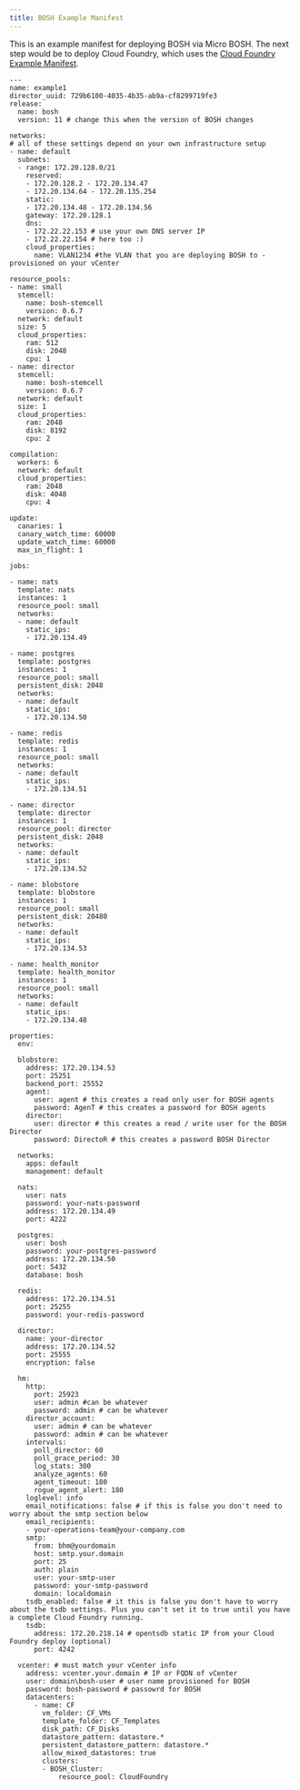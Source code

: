 ```yaml
---
title: BOSH Example Manifest
---
```


This is an example manifest for deploying BOSH via Micro BOSH. The next step would be to deploy Cloud Foundry, which uses the [Cloud Foundry Example Manifest](./cloud-foundry-example-manifest.html).

    ---
    name: example1
    director_uuid: 729b6100-4035-4b35-ab9a-cf8299719fe3
    release:
      name: bosh
      version: 11 # change this when the version of BOSH changes

    networks:
    # all of these settings depend on your own infrastructure setup
    - name: default
      subnets:
      - range: 172.20.128.0/21
        reserved:
        - 172.20.128.2 - 172.20.134.47
        - 172.20.134.64 - 172.20.135.254
        static:
        - 172.20.134.48 - 172.20.134.56
        gateway: 172.20.128.1
        dns:
        - 172.22.22.153 # use your own DNS server IP
        - 172.22.22.154 # here too :)
        cloud_properties:
          name: VLAN1234 #the VLAN that you are deploying BOSH to - provisioned on your vCenter

    resource_pools:
    - name: small
      stemcell:
        name: bosh-stemcell
        version: 0.6.7
      network: default
      size: 5
      cloud_properties:
        ram: 512
        disk: 2048
        cpu: 1
    - name: director
      stemcell:
        name: bosh-stemcell
        version: 0.6.7
      network: default
      size: 1
      cloud_properties:
        ram: 2048
        disk: 8192
        cpu: 2

    compilation:
      workers: 6
      network: default
      cloud_properties:
        ram: 2048
        disk: 4048
        cpu: 4

    update:
      canaries: 1
      canary_watch_time: 60000
      update_watch_time: 60000
      max_in_flight: 1

    jobs:

    - name: nats
      template: nats
      instances: 1
      resource_pool: small
      networks:
      - name: default
        static_ips:
        - 172.20.134.49

    - name: postgres
      template: postgres
      instances: 1
      resource_pool: small
      persistent_disk: 2048
      networks:
      - name: default
        static_ips:
        - 172.20.134.50

    - name: redis
      template: redis
      instances: 1
      resource_pool: small
      networks:
      - name: default
        static_ips:
        - 172.20.134.51

    - name: director
      template: director
      instances: 1
      resource_pool: director
      persistent_disk: 2048
      networks:
      - name: default
        static_ips:
        - 172.20.134.52

    - name: blobstore
      template: blobstore
      instances: 1
      resource_pool: small
      persistent_disk: 20480
      networks:
      - name: default
        static_ips:
        - 172.20.134.53

    - name: health_monitor
      template: health_monitor
      instances: 1
      resource_pool: small
      networks:
      - name: default
        static_ips:
        - 172.20.134.48

    properties:
      env:

      blobstore:
        address: 172.20.134.53
        port: 25251
        backend_port: 25552
        agent:
          user: agent # this creates a read only user for BOSH agents
          password: AgenT # this creates a password for BOSH agents
        director:
          user: director # this creates a read / write user for the BOSH Director
          password: DirectoR # this creates a password BOSH Director

      networks:
        apps: default
        management: default

      nats:
        user: nats
        password: your-nats-password
        address: 172.20.134.49
        port: 4222

      postgres:
        user: bosh
        password: your-postgres-password
        address: 172.20.134.50
        port: 5432
        database: bosh

      redis:
        address: 172.20.134.51
        port: 25255
        password: your-redis-password

      director:
        name: your-director
        address: 172.20.134.52
        port: 25555
        encryption: false

      hm:
        http:
          port: 25923
          user: admin #can be whatever
          password: admin # can be whatever
        director_account:
          user: admin # can be whatever
          password: admin # can be whatever
        intervals:
          poll_director: 60
          poll_grace_period: 30
          log_stats: 300
          analyze_agents: 60
          agent_timeout: 180
          rogue_agent_alert: 180
        loglevel: info
        email_notifications: false # if this is false you don't need to worry about the smtp section below
        email_recipients:
        - your-operations-team@your-company.com
        smtp:
          from: bhm@yourdomain
          host: smtp.your.domain
          port: 25
          auth: plain
          user: your-smtp-user
          password: your-smtp-password
          domain: localdomain
        tsdb_enabled: false # it this is false you don't have to worry about the tsdb settings. Plus you can't set it to true until you have a complete Cloud Foundry running.
        tsdb:
          address: 172.20.218.14 # opentsdb static IP from your Cloud Foundry deploy (optional)
          port: 4242

      vcenter: # must match your vCenter info
        address: vcenter.your.domain # IP or FQDN of vCenter
        user: domain\bosh-user # user name provisioned for BOSH
        password: bosh-password # passowrd for BOSH
        datacenters:
          - name: CF
            vm_folder: CF_VMs
            template_folder: CF_Templates
            disk_path: CF_Disks
            datastore_pattern: datastore.*
            persistent_datastore_pattern: datastore.*
            allow_mixed_datastores: true
            clusters:
            - BOSH_Cluster:
                resource_pool: CloudFoundry
